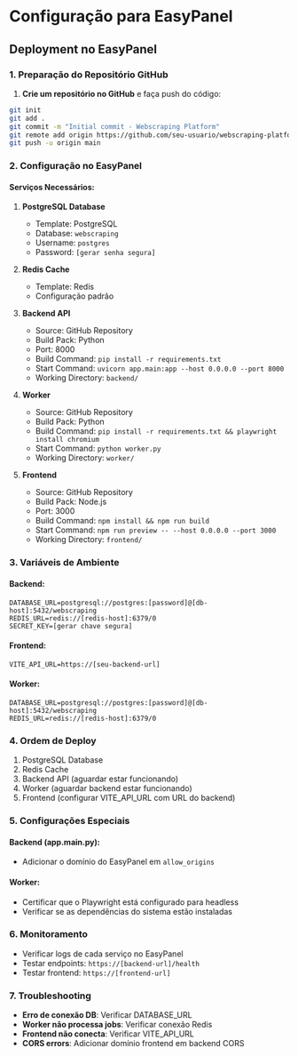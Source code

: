 # Configuração para EasyPanel

## Deployment no EasyPanel

### 1. Preparação do Repositório GitHub

1. **Crie um repositório no GitHub** e faça push do código:
```bash
git init
git add .
git commit -m "Initial commit - Webscraping Platform"
git remote add origin https://github.com/seu-usuario/webscraping-platform.git
git push -u origin main
```

### 2. Configuração no EasyPanel

#### Serviços Necessários:

1. **PostgreSQL Database**
   - Template: PostgreSQL
   - Database: `webscraping`
   - Username: `postgres`
   - Password: `[gerar senha segura]`

2. **Redis Cache**
   - Template: Redis
   - Configuração padrão

3. **Backend API**
   - Source: GitHub Repository
   - Build Pack: Python
   - Port: 8000
   - Build Command: `pip install -r requirements.txt`
   - Start Command: `uvicorn app.main:app --host 0.0.0.0 --port 8000`
   - Working Directory: `backend/`

4. **Worker**
   - Source: GitHub Repository
   - Build Pack: Python
   - Build Command: `pip install -r requirements.txt && playwright install chromium`
   - Start Command: `python worker.py`
   - Working Directory: `worker/`

5. **Frontend**
   - Source: GitHub Repository
   - Build Pack: Node.js
   - Port: 3000
   - Build Command: `npm install && npm run build`
   - Start Command: `npm run preview -- --host 0.0.0.0 --port 3000`
   - Working Directory: `frontend/`

### 3. Variáveis de Ambiente

#### Backend:
```
DATABASE_URL=postgresql://postgres:[password]@[db-host]:5432/webscraping
REDIS_URL=redis://[redis-host]:6379/0
SECRET_KEY=[gerar chave segura]
```

#### Frontend:
```
VITE_API_URL=https://[seu-backend-url]
```

#### Worker:
```
DATABASE_URL=postgresql://postgres:[password]@[db-host]:5432/webscraping
REDIS_URL=redis://[redis-host]:6379/0
```

### 4. Ordem de Deploy

1. PostgreSQL Database
2. Redis Cache
3. Backend API (aguardar estar funcionando)
4. Worker (aguardar backend estar funcionando)
5. Frontend (configurar VITE_API_URL com URL do backend)

### 5. Configurações Especiais

#### Backend (app.main.py):
- Adicionar o domínio do EasyPanel em `allow_origins`

#### Worker:
- Certificar que o Playwright está configurado para headless
- Verificar se as dependências do sistema estão instaladas

### 6. Monitoramento

- Verificar logs de cada serviço no EasyPanel
- Testar endpoints: `https://[backend-url]/health`
- Testar frontend: `https://[frontend-url]`

### 7. Troubleshooting

- **Erro de conexão DB**: Verificar DATABASE_URL
- **Worker não processa jobs**: Verificar conexão Redis
- **Frontend não conecta**: Verificar VITE_API_URL
- **CORS errors**: Adicionar domínio frontend em backend CORS